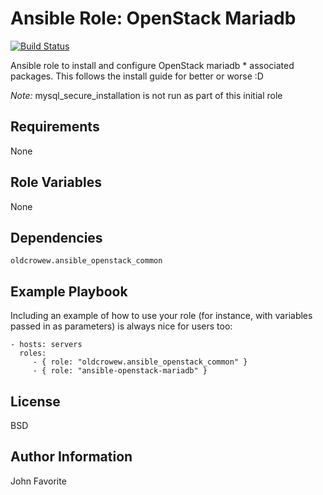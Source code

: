 # Ansible Role: OpenStack Mariadb

[![Build Status](https://travis-ci.org/OldCrowEW/ansible-openstack-mariadb.svg?branch=master)](https://travis-ci.org/OldCrowEW/ansible-openstack-mariadb)

Ansible role to install and configure OpenStack mariadb * associated packages. This follows the install guide for
better or worse :D

*Note:* mysql_secure_installation is not run as part of this initial role

## Requirements

None

## Role Variables

None

## Dependencies

    oldcrowew.ansible_openstack_common

## Example Playbook

Including an example of how to use your role (for instance, with variables
passed in as parameters) is always nice for users too:

    - hosts: servers
      roles:
         - { role: "oldcrowew.ansible_openstack_common" }
         - { role: "ansible-openstack-mariadb" }

## License

BSD

## Author Information

John Favorite